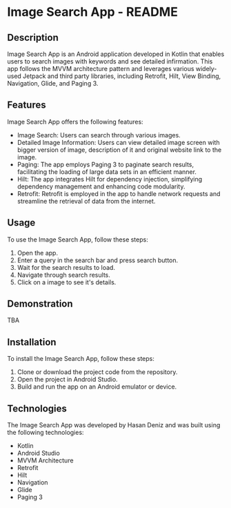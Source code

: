 # Image Search App - README

## Description

Image Search App is an Android application developed in Kotlin that enables users to search images with keywords and see detailed infirmation. This app follows the MVVM architecture pattern and leverages various widely-used Jetpack and third party libraries, including Retrofit, Hilt, View Binding, Navigation, Glide, and Paging 3. 
## Features

Image Search App offers the following features:

- Image Search: Users can search through various images.
- Detailed Image Information: Users can view detailed image screen with bigger version of image, description of it and original website link to the image.
- Paging: The app employs Paging 3 to paginate search results, facilitating the loading of large data sets in an efficient manner.
- Hilt: The app integrates Hilt for dependency injection, simplifying dependency management and enhancing code modularity.
- Retrofit: Retrofit is employed in the app to handle network requests and streamline the retrieval of data from the internet.

## Usage

To use the Image Search App, follow these steps:

1. Open the app.
2. Enter a query in the search bar and press search button.
3. Wait for the search results to load.
4. Navigate through search results.
5. Click on a image to see it's details.

## Demonstration


TBA





## Installation

To install the Image Search App, follow these steps:

1. Clone or download the project code from the repository.
2. Open the project in Android Studio.
3. Build and run the app on an Android emulator or device.

## Technologies

The Image Search App was developed by Hasan Deniz and was built using the following technologies:

- Kotlin
- Android Studio
- MVVM Architecture
- Retrofit
- Hilt
- Navigation
- Glide
- Paging 3
